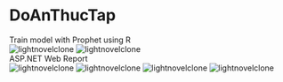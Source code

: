 # DoAnThucTap
Train model with Prophet using R
</br>
![lightnovelclone](https://user-images.githubusercontent.com/44468869/95156702-5caf3180-07c1-11eb-8063-5453a6bc2cad.png)
![lightnovelclone](https://user-images.githubusercontent.com/44468869/95156744-7f414a80-07c1-11eb-8cb1-cdd6e098c459.png)
</br>
ASP.NET Web Report
</br>
![lightnovelclone](https://user-images.githubusercontent.com/44468869/95156798-9aac5580-07c1-11eb-8684-1d6c4b7d19a7.png)
![lightnovelclone](https://user-images.githubusercontent.com/44468869/95156866-c4fe1300-07c1-11eb-8c67-17bf820b5ab3.png)
![lightnovelclone](https://user-images.githubusercontent.com/44468869/95156893-d5ae8900-07c1-11eb-9bd8-a0eb7e12c235.png)
![lightnovelclone](https://user-images.githubusercontent.com/44468869/95156935-ed860d00-07c1-11eb-94e4-40e0909a99d6.png)
